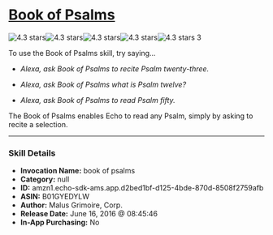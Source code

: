 # [Book of Psalms](http://alexa.amazon.com/#skills/amzn1.echo-sdk-ams.app.d2bed1bf-d125-4bde-870d-8508f2759afb)
![4.3 stars](../../images/ic_star_black_18dp_1x.png)![4.3 stars](../../images/ic_star_black_18dp_1x.png)![4.3 stars](../../images/ic_star_black_18dp_1x.png)![4.3 stars](../../images/ic_star_black_18dp_1x.png)![4.3 stars](../../images/ic_star_half_black_18dp_1x.png) 3

To use the Book of Psalms skill, try saying...

* *Alexa, ask Book of Psalms to recite Psalm twenty-three.*

* *Alexa, ask Book of Psalms what is Psalm twelve?*

* *Alexa, ask Book of Psalms to read Psalm fifty.*

The Book of Psalms enables Echo to read any Psalm, simply by asking to recite a selection.

***

### Skill Details

* **Invocation Name:** book of psalms
* **Category:** null
* **ID:** amzn1.echo-sdk-ams.app.d2bed1bf-d125-4bde-870d-8508f2759afb
* **ASIN:** B01GYEDYLW
* **Author:** Malus Grimoire, Corp.
* **Release Date:** June 16, 2016 @ 08:45:46
* **In-App Purchasing:** No
